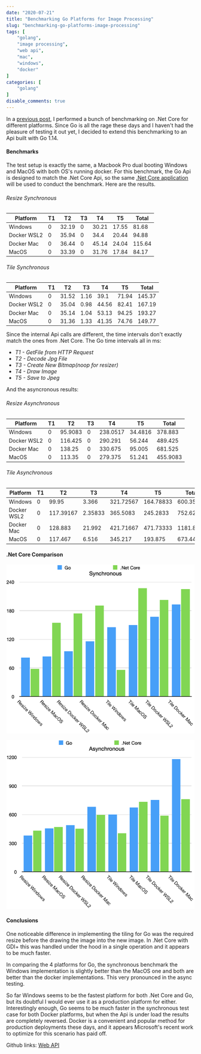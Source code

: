 ```yaml
---
date: "2020-07-21"
title: "Benchmarking Go Platforms for Image Processing"
slug: "benchmarking-go-platforms-image-processing"
tags: [
    "golang",
    "image processing",
    "web api",
    "mac",
    "windows",
    "docker"
]
categories: [
    "golang"
]
disable_comments: true
---
```


In a [previous post](https://mkehoe.github.io/posts/benchmarking-net-core-platforms-image-processing/), I performed a bunch of benchmarking on .Net Core for different platforms. Since Go is all the rage these days and I haven't had the pleasure of testing it out yet, I decided to extend this benchmarking to an Api built with Go 1.14. 

#### Benchmarks

The test setup is exactly the same, a Macbook Pro dual booting Windows and MacOS with both OS's running docker. For this benchmark, the Go Api is designed to match the .Net Core Api, so the same [.Net Core application](https://github.com/mkehoe/benchmark-imageprocessing) will be used to conduct the benchmark. Here are the results.

###### Resize Synchronous

| Platform    | T1   | T2    | T3   | T4     | T5    | Total  |
| ----------- | ---- | ----- | ---- | ------ | ----- | ------ |
| Windows     | 0    | 32.19 | 0    | 30.21  | 17.55 | 81.68  |
| Docker WSL2 | 0    | 35.94 | 0    | 34.4   | 20.44 | 94.88  |
| Docker Mac  | 0    | 36.44 | 0    | 45.14  | 24.04 | 115.64 |
| MacOS       | 0    | 33.39 | 0    | 31.76  | 17.84 | 84.17  |

###### Tile Synchronous

| Platform    | T1   | T2    | T3   | T4     | T5    | Total  |
| ----------- | ---- | ----- | ---- | ------ | ----- | ------ |
| Windows     | 0    | 31.52 | 1.16 | 39.1   | 71.94 | 145.37 |
| Docker WSL2 | 0    | 35.04 | 0.98 | 44.56  | 82.41 | 167.19 |
| Docker Mac  | 0    | 35.14 | 1.04 | 53.13  | 94.25 | 193.27 |
| MacOS       | 0    | 31.36 | 1.33 | 41.35  | 74.76 | 149.77 |

Since the internal Api calls are different, the time intervals don't exactly match the ones from .Net Core. The Go time intervals all in ms:

* _T1 - GetFile from HTTP Request_
* _T2 - Decode Jpg File_
* _T3 - Create New Bitmap(noop for resizer)_
* _T4 - Draw Image_
* _T5 - Save to Jpeg_

And the asyncronous results:

###### Resize Asynchronous

| Platform    | T1    | T2      | T3   | T4       | T5      | Total    |
| ----------- | ----- | ------- | ---- | -------- | ------- | -------- |
| Windows     | 0     | 95.9083 | 0    | 238.0517 | 34.4816 | 378.883  |
| Docker WSL2 | 0     | 116.425 | 0    | 290.291  | 56.244  | 489.425  |
| Docker Mac  | 0     | 138.25  | 0    | 330.675  | 95.005  | 681.525  |
| MacOS       | 0     | 113.35  | 0    | 279.375  | 51.241  | 455.9083 |

###### Tile Asynchronous

| Platform    | T1    | T2        | T3      | T4        | T5        | Total     |
| ----------- | ----- | --------- | ------- | --------- | --------- | --------- |
| Windows     | 0     | 99.95     | 3.366   | 321.72567 | 164.78833 | 600.3583  |
| Docker WSL2 | 0     | 117.39167 | 2.35833 | 365.5083  | 245.2833  | 752.625   |
| Docker Mac  | 0     | 128.883   | 21.992  | 421.71667 | 471.73333 | 1181.825  |
| MacOS       | 0     | 117.467   | 6.516   | 345.217   | 193.875   | 673.44167 |

#### .Net Core Comparison

![Synchronous](compare-sync.png "Synchronous")

![Asynchronous](compare-async.png "Asynchronous")

#### Conclusions

One noticeable difference in implementing the tiling for Go was the required resize before the drawing the image into the new image. In .Net Core with GDI+ this was handled under the hood in a single operation and it appears to be much faster. 
 
In comparing the 4 platforms for Go, the synchronous benchmark the Windows implementation is slightly better than the MacOS one and both are better than the docker implementations. This very pronounced in the async testing.

So far Windows seems to be the fastest platform for both .Net Core and Go, but its doubtful I would ever use it as a production platform for either. Interestingly enough, Go seems to be much faster in the synchronous test case for both Docker platforms, but when the Api is under load the results are completely reversed. Docker is a convenient and popular method for production deployments these days, and it appears Microsoft's recent work to optimize for this scenario has paid off.  

Github links: [Web API](https://github.com/mkehoe/go-imageprocessing)